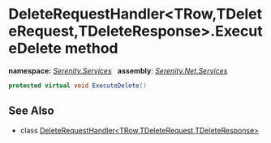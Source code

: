# DeleteRequestHandler&lt;TRow,TDeleteRequest,TDeleteResponse&gt;.ExecuteDelete method
**namespace:** *[Serenity.Services](../../README.md#serenity.services-namespace)*   **assembly**: *[Serenity.Net.Services](../../README.md)*

```csharp
protected virtual void ExecuteDelete()
```

## See Also

* class [DeleteRequestHandler&lt;TRow,TDeleteRequest,TDeleteResponse&gt;](../DeleteRequestHandler-3.md)
